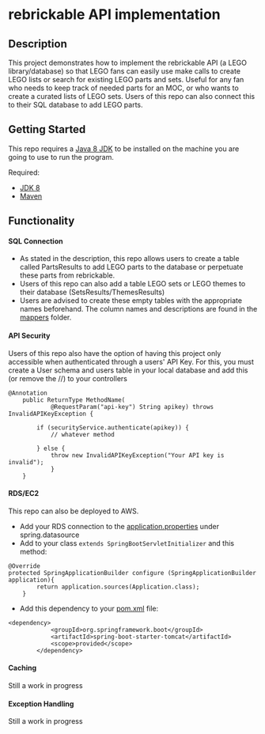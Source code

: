 # rebrickable API implementation

## Description
This project demonstrates how to implement the rebrickable API (a LEGO library/database) so that LEGO fans can easily use make calls to create LEGO lists or search for existing LEGO parts and sets. Useful for any fan who needs to keep track of needed parts for an MOC, or who wants to create a curated lists of LEGO sets. Users of this repo can also connect this to their SQL database to add LEGO parts.

## Getting Started

This repo requires a [Java 8 JDK](http://www.oracle.com/technetwork/java/javase/downloads/jdk8-downloads-2133151.html)  to be
installed on the machine you are going to use to run the program.


Required:
* [JDK 8](ttp://www.oracle.com/technetwork/java/javase/downloads/jdk8-downloads-2133151.html)
* [Maven](http://maven.apache.org/download.cgi)

## Functionality
#### SQL Connection
* As stated in the description, this repo allows users to create a table called PartsResults to add LEGO parts to the database or perpetuate these parts from rebrickable.
* Users of this repo can also add a table LEGO sets or LEGO themes to their database (SetsResults/ThemesResults)
* Users are advised to create these empty tables with the appropriate names beforehand. The column names and descriptions are found in the [mappers](https://github.com/pomlego/rebrickableAPI/tree/master/src/main/java/rebrickable/mappers) folder.

#### API Security
Users of this repo also have the option of having this project only accessible when authenticated through a users' API Key. For this, you must create a User schema and users table in your local database and add this (or remove the //) to your controllers

```
@Annotation
    public ReturnType MethodName(
            @RequestParam("api-key") String apikey) throws InvalidAPIKeyException {

        if (securityService.authenticate(apikey)) {
            // whatever method
            
        } else {
            throw new InvalidAPIKeyException("Your API key is invalid");
            }
    }
```
#### RDS/EC2
This repo can also be deployed to AWS.
* Add your RDS connection to the [application.properties](https://github.com/pomlego/rebrickableAPI/blob/master/src/main/resources/application.properties) under spring.datasource
* Add to your class ```extends SpringBootServletInitializer``` and this method:
```
@Override
protected SpringApplicationBuilder configure (SpringApplicationBuilder application){
        return application.sources(Application.class);
    }
```
* Add this dependency to your [pom.xml](https://github.com/pomlego/rebrickableAPI/blob/master/pom.xml) file:
```
<dependency>
            <groupId>org.springframework.boot</groupId>
            <artifactId>spring-boot-starter-tomcat</artifactId>
            <scope>provided</scope>
        </dependency>
```

#### Caching
Still a work in progress

#### Exception Handling
Still a work in progress
